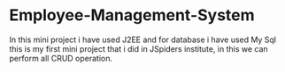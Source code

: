 # Employee-Management-System
In this mini project i have used J2EE and for database i have used My Sql this is my first mini project that i did in JSpiders institute, in this we can perform all CRUD operation. 
